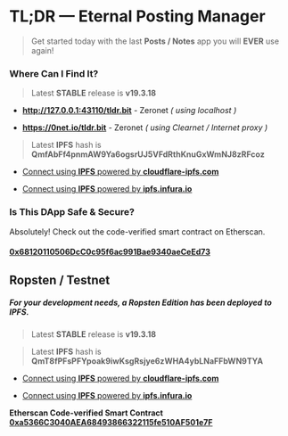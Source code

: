 # TL;DR — Eternal Posting Manager

> Get started today with the last __Posts / Notes__ app you will __EVER__ use again!

### Where Can I Find It?

> Latest __STABLE__ release is __v19.3.18__

- __http://127.0.0.1:43110/tldr.bit__ - Zeronet _( using localhost )_

- __https://0net.io/tldr.bit__ - Zeronet _( using Clearnet / Internet proxy )_

> Latest __IPFS__ hash is __QmfAbFf4pnmAW9Ya6ogsrUJ5VFdRthKnuGxWmNJ8zRFcoz__

- [Connect using __IPFS__ powered by __cloudflare-ipfs.com__](https://cloudflare-ipfs.com/ipfs/QmfAbFf4pnmAW9Ya6ogsrUJ5VFdRthKnuGxWmNJ8zRFcoz/)

- [Connect using __IPFS__ powered by __ipfs.infura.io__](https://ipfs.infura.io/ipfs/QmfAbFf4pnmAW9Ya6ogsrUJ5VFdRthKnuGxWmNJ8zRFcoz/)

### Is This DApp Safe & Secure?

Absolutely! Check out the code-verified smart contract on Etherscan.

#### [0x68120110506DcC0c95f6ac991Bae9340aeCeEd73](https://etherscan.io/address/0x68120110506DcC0c95f6ac991Bae9340aeCeEd73#code)

## Ropsten / Testnet

##### For your development needs, a Ropsten Edition has been deployed to IPFS.

> Latest __STABLE__ release is __v19.3.18__

> Latest __IPFS__ hash is __QmT8fPFsPFYpoak9iwKsgRsjye6zWHA4ybLNaFFbWN9TYA__

- [Connect using __IPFS__ powered by __cloudflare-ipfs.com__](https://cloudflare-ipfs.com/ipfs/QmT8fPFsPFYpoak9iwKsgRsjye6zWHA4ybLNaFFbWN9TYA/)

- [Connect using __IPFS__ powered by __ipfs.infura.io__](https://ipfs.infura.io/ipfs/QmT8fPFsPFYpoak9iwKsgRsjye6zWHA4ybLNaFFbWN9TYA/)

__Etherscan Code-verified Smart Contract__  
__[0xa5366C3040AEA68493866322115fe510AF501e7F](https://ropsten.etherscan.io/address/0xa5366C3040AEA68493866322115fe510AF501e7F#code)__
